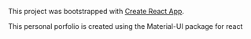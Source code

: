 This project was bootstrapped with [Create React App](https://github.com/facebook/create-react-app).

This personal porfolio is created using the Material-UI package for react
